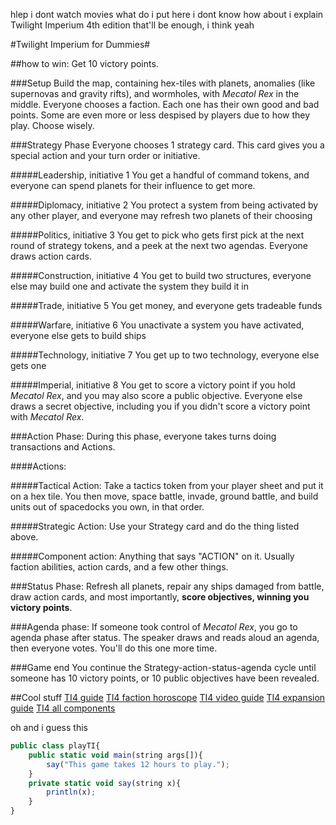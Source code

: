 hlep i dont watch movies
what do i put here
i dont know
how about i explain Twilight Imperium 4th edition
that'll be enough, i think
yeah

#Twilight Imperium for Dummies#

##how to win:
Get 10 victory points.

###Setup
Build the map, containing hex-tiles with planets, anomalies (like supernovas and gravity rifts), and wormholes, with _Mecatol Rex_ in the middle.
Everyone chooses a faction. Each one has their own good and bad points. Some are even more or less despised by players due to how they play. Choose wisely. 

###Strategy Phase
Everyone chooses 1 strategy card. This card gives you a special action and your turn order or initiative.

#####Leadership, initiative 1
You get a handful of command tokens, and everyone can spend planets for their influence to get more.

#####Diplomacy, initiative 2
You protect a system from being activated by any other player, and everyone may refresh two planets of their choosing

#####Politics, initiative 3
You get to pick who gets first pick at the next round of strategy tokens, and a peek at the next two agendas. Everyone draws action cards.

#####Construction, initiative 4
You get to build two structures, everyone else may build one and activate the system they build it in

#####Trade, initiative 5
You get money, and everyone gets tradeable funds

#####Warfare, initiative 6
You unactivate a system you have activated, everyone else gets to build ships

#####Technology, initiative 7
You get up to two technology, everyone else gets one

#####Imperial, initiative 8
You get to score a victory point if you hold _Mecatol Rex_, and you may also score a public objective. Everyone else draws a secret objective, including you if you didn't score a victory point with _Mecatol Rex_.

###Action Phase:
During this phase, everyone takes turns doing transactions and Actions.

####Actions:

#####Tactical Action:
Take a tactics token from your player sheet and put it on a hex tile. You then move, space battle, invade, ground battle, and build units out of spacedocks you own, in that order.

#####Strategic Action:
Use your Strategy card and do the thing listed above.

#####Component action:
Anything that says "ACTION" on it. Usually faction abilities, action cards, and a few other things.

###Status Phase:
Refresh all planets, repair any ships damaged from battle, draw action cards, and most importantly, **score objectives, winning you victory points**.

###Agenda phase:
If someone took control of _Mecatol Rex_, you go to agenda phase after status. The speaker draws and reads aloud an agenda, then everyone votes. You'll do this one more time.

###Game end
You continue the Strategy-action-status-agenda cycle until someone has 10 victory points, or 10 public objectives have been revealed. 

##Cool stuff
[TI4 guide](https://docs.google.com/presentation/d/1NxaPhJHw91KSSPzqQ6cjqAV-vTc__jJ3chuk5lxcbbU/edit#slide=id.p)
[TI4 faction horoscope](https://docs.google.com/presentation/d/1cN14NEDda78oPm20ViX3SQWPs7XSe8VB3qm1KCMSi_M/edit#slide=id.p)
[TI4 video guide](https://www.youtube.com/watch?v=_u2xEap5hBM)
[TI4 expansion guide](https://www.youtube.com/watch?v=AltGwY-bmfY)
[TI4 all components](https://docs.google.com/spreadsheets/d/1Y_av0_M5Cyz8viBIMOqDjf_ZbawR9GGNWztPqR-zuso/edit#gid=1737139573)

oh and i guess this
```javascript
public class playTI{
	public static void main(string args[]){
		say("This game takes 12 hours to play.");
	}
	private static void say(string x){
		println(x);
	}
}
```
